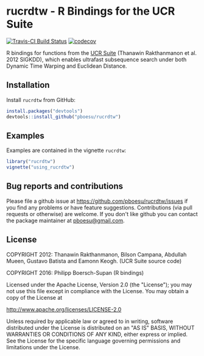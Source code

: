 rucrdtw - R Bindings for the UCR Suite
======================================

[![Travis-CI Build Status](https://api.travis-ci.org/pboesu/rucrdtw.svg?branch=master)](https://travis-ci.org/pboesu/rucrdtw) [![codecov](https://codecov.io/gh/pboesu/rucrdtw/branch/master/graph/badge.svg)](https://codecov.io/gh/pboesu/rucrdtw)

R bindings for functions from the [UCR Suite](http://www.cs.ucr.edu/~eamonn/UCRsuite.html) (Thanawin Rakthanmanon et al. 2012 SIGKDD), which enables ultrafast subsequence search under both Dynamic Time Warping and Euclidean Distance.

Installation
------------

Install `rucrdtw` from GitHub:

``` r
install.packages("devtools")
devtools::install_github("pboesu/rucrdtw")
```

Examples
--------

Examples are contained in the vignette `rucrdtw`:

``` r
library("rucrdtw")
vignette("using_rucrdtw")
```

Bug reports and contributions
-----------------------------

Please file a github issue at <https://github.com/pboesu/rucrdtw/issues> if you find any problems or have feature suggestions. Contributions (via pull requests or otherwise) are welcome. If you don't like github you can contact the package maintainer at <pboesu@gmail.com>.

License
-------

COPYRIGHT 2012: Thanawin Rakthanmanon, Bilson Campana, Abdullah Mueen, Gustavo Batista and Eamonn Keogh. (UCR Suite source code)

COPYRIGHT 2016: Philipp Boersch-Supan (R bindings)

Licensed under the Apache License, Version 2.0 (the "License"); you may not use this file except in compliance with the License. You may obtain a copy of the License at

<http://www.apache.org/licenses/LICENSE-2.0>

Unless required by applicable law or agreed to in writing, software distributed under the License is distributed on an "AS IS" BASIS, WITHOUT WARRANTIES OR CONDITIONS OF ANY KIND, either express or implied. See the License for the specific language governing permissions and limitations under the License.
